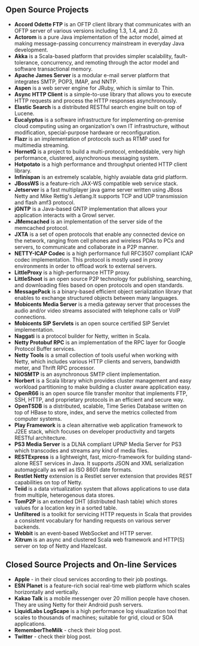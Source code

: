 ## Open Source Projects

* **Accord Odette FTP** is an OFTP client library that communicates with an OFTP server of various versions including 1.3, 1.4, and 2.0.
* **Actorom** is a pure Java implementation of the actor model, aimed at making message-passing concurrency mainstream in everyday Java development.
* **Akka** is a Scala-based platform that provides simpler scalability, fault-tolerance, concurrency, and remoting through the actor model and software transactional memory.
* **Apache James Server** is a modular e-mail server platform that integrates SMTP, POP3, IMAP, and NNTP.
* **Aspen** is a web server engine for JRuby, which is similar to Thin.
* **Async HTTP Client** is a simple-to-use library that allows you to execute HTTP requests and process the HTTP responses asynchronously.
* **Elastic Search** is a distributed RESTful search engine built on top of Lucene.
* **Eucalyptus** is a software infrastructure for implementing on-premise cloud computing using an organization's own IT infrastructure, without modification, special-purpose hardware or reconfiguration.
* **Flazr** is an implementation of protocols such as RTMP used for multimedia streaming.
* **HornetQ** is a project to build a multi-protocol, embeddable, very high performance, clustered, asynchronous messaging system.
* **Hotpotato** is a high performance and throughput oriented HTTP client library.
* **Infinispan** is an extremely scalable, highly avaiable data grid platform.
* **JBossWS** is a feature-rich JAX-WS compatible web service stack.
* **Jetserver** is a fast multiplayer java game server written using JBoss Netty and Mike Rettig's Jetlang.It supports TCP and UDP transmission and flash amf3 protocol.
* **jGNTP** is a Java-based GNTP implementation that allows your application interacts with a Growl server.
* **JMemcached** is an implementation of the server side of the memcached protocol.
* **JXTA** is a set of open protocols that enable any connected device on the network, ranging from cell phones and wireless PDAs to PCs and servers, to communicate and collaborate in a P2P manner.
* **NETTY-ICAP Codec** is a high performance full RFC3507 compliant ICAP codec implementation. This protocol is mostly used in proxy environments in order to offload work to external servers.
* **LittleProxy** is a high-performance HTTP proxy.
* **LittleShoot** is an open source P2P technology for publishing, searching, and downloading files based on open protocols and open standards.
* **MessagePack** is a binary-based efficient object serialization library that enables to exchange structured objects between many languages.
* **Mobicents Media Server** is a media gateway server that processes the audio and/or video streams associated with telephone calls or VoIP connections.
* **Mobicents SIP Servlets** is an open source certified SIP Servlet implementation.
* **Naggati** is a protocol builder for Netty, written in Scala.
* **Netty Protobuf RPC** is an implementation of the RPC layer for Google Protocol Buffer services.
* **Netty Tools** is a small collection of tools useful when working with Netty, which includes various HTTP clients and servers, bandwidth meter, and Thrift RPC processor.
* **NIOSMTP** is an asynchronous SMTP client implementation.
* **Norbert** is a Scala library which provides cluster management and easy workload partitioning to make building a cluster aware application easy.
* **OpenR66** is an open source file transfer monitor that implements FTP, SSH, HTTP, and proprietary protocols in an efficient and secure way.
* **OpenTSDB** is a distributed, scalable, Time Series Database written on top of HBase to store, index, and serve the metrics collected from computer systems.
* **Play Framework** is a clean alternative web application framework to J2EE stack, which focuses on developer productivity and targets RESTful architecture.
* **PS3 Media Server** is a DLNA compliant UPNP Media Server for PS3 which transcodes and streams any kind of media files.
* **RESTExpress** is a lightweight, fast, micro-framework for building stand-alone REST services in Java. It supports JSON and XML serialization automagically as well as ISO 8601 date formats.
* **Restlet Netty** extension is a Restlet server extension that provides REST capabilities on top of Netty.
* **Teiid** is a data virtualization system that allows applications to use data from multiple, heterogenous data stores.
* **TomP2P** is an extended DHT (distributed hash table) which stores values for a location key in a sorted table.
* **Unfiltered** is a toolkit for servicing HTTP requests in Scala that provides a consistent vocabulary for handing requests on various server backends.
* **Webbit** is an event-based WebSocket and HTTP server.
* **Xitrum** is an async and clustered Scala web framework and HTTP(S) server on top of Netty and Hazelcast.

## Closed Source Projects and On-line Services

* **Apple** - in their cloud services according to their job postings.
* **ESN Planet** is a feature-rich social real-time web platform which scales horizontally and vertically.
* **Kakao Talk** is a mobile messenger over 20 million people have chosen.  They are using Netty for their Android push servers.
* **LiquidLabs LogScape** is a high performance log visualization tool that scales to thousands of machines; suitable for grid, cloud or SOA applications.
* **RememberTheMilk** - check their blog post.
* **Twitter** - check their blog post.